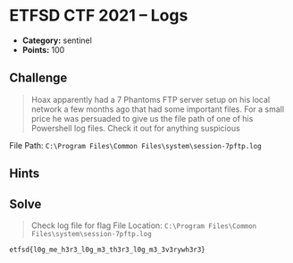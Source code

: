 # ETFSD CTF 2021 – Logs

* **Category:** sentinel
* **Points:** 100

## Challenge

> Hoax apparently had a 7 Phantoms FTP server setup on his local network a few months ago that had some important files. For a small price he was persuaded to give us the file path of one of his Powershell log files. Check it out for anything suspicious

File Path: `C:\Program Files\Common Files\system\session-7pftp.log`

## Hints

## Solve

> Check log file for flag
> File Location: `C:\Program Files\Common Files\system\session-7pftp.log`

```
etfsd{l0g_me_h3r3_l0g_m3_th3r3_l0g_m3_3v3rywh3r3}
```
